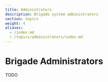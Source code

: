```yaml
---
title: Administrators
description: Brigade system administrators
section: topics
weight: 4
aliases:
  - /index.md
  - /topics/administrators/index.md
---
```


# Brigade Administrators

TODO